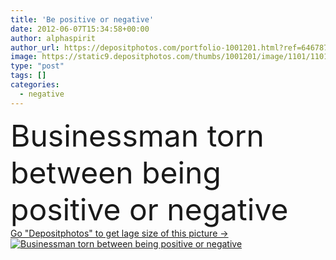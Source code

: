 ```yaml
---
title: 'Be positive or negative'
date: 2012-06-07T15:34:58+00:00
author: alphaspirit
author_url: https://depositphotos.com/portfolio-1001201.html?ref=64678756
image: https://static9.depositphotos.com/thumbs/1001201/image/1101/11019194/api_thumb_450.jpg?forcejpeg=true
type: "post"
tags: []
categories: 
  - negative
---
```

<div aling="center">
            <font size="60"> Businessman torn between being positive or negative</font>   
</div>
<div>
    <a href='https://static9.depositphotos.com/thumbs/1001201/image/1101/11019194/api_thumb_450.jpg?forcejpeg=true?ref=64678756' target=_blank > Go "Depositphotos" to get lage size of this picture ->
        <img href='https://static9.depositphotos.com/thumbs/1001201/image/1101/11019194/api_thumb_450.jpg?forcejpeg=true?ref=64678756' src='https://static9.depositphotos.com/1001201/1101/i/950/depositphotos_11019194-stock-photo-be-positive-or-negative.jpg?forcejpeg=true' alt='Businessman torn between being positive or negative' >
    </a>
</div>
